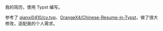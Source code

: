 我的简历，使用 Typst 编写。

参考了 [qianxi0410/cv.typ](https://github.com/qianxi0410/cv.typ)、[OrangeX4/Chinese-Resume-in-Typst](https://github.com/OrangeX4/Chinese-Resume-in-Typst)，做了很大修改，适配我的个人需求。
